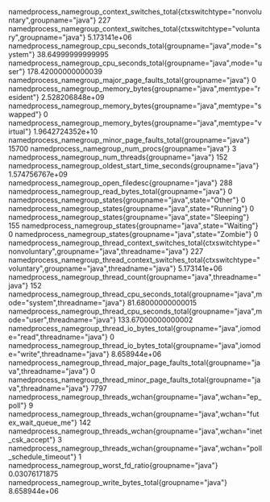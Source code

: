 namedprocess_namegroup_context_switches_total{ctxswitchtype="nonvoluntary",groupname="java"} 227
namedprocess_namegroup_context_switches_total{ctxswitchtype="voluntary",groupname="java"} 5.173141e+06
namedprocess_namegroup_cpu_seconds_total{groupname="java",mode="system"} 38.64999999999995
namedprocess_namegroup_cpu_seconds_total{groupname="java",mode="user"} 178.42000000000039
namedprocess_namegroup_major_page_faults_total{groupname="java"} 0
namedprocess_namegroup_memory_bytes{groupname="java",memtype="resident"} 2.528206848e+09
namedprocess_namegroup_memory_bytes{groupname="java",memtype="swapped"} 0
namedprocess_namegroup_memory_bytes{groupname="java",memtype="virtual"} 1.9642724352e+10
namedprocess_namegroup_minor_page_faults_total{groupname="java"} 15700
namedprocess_namegroup_num_procs{groupname="java"} 3
namedprocess_namegroup_num_threads{groupname="java"} 152
namedprocess_namegroup_oldest_start_time_seconds{groupname="java"} 1.574756767e+09
namedprocess_namegroup_open_filedesc{groupname="java"} 288
namedprocess_namegroup_read_bytes_total{groupname="java"} 0
namedprocess_namegroup_states{groupname="java",state="Other"} 0
namedprocess_namegroup_states{groupname="java",state="Running"} 0
namedprocess_namegroup_states{groupname="java",state="Sleeping"} 155
namedprocess_namegroup_states{groupname="java",state="Waiting"} 0
namedprocess_namegroup_states{groupname="java",state="Zombie"} 0
namedprocess_namegroup_thread_context_switches_total{ctxswitchtype="nonvoluntary",groupname="java",threadname="java"} 227
namedprocess_namegroup_thread_context_switches_total{ctxswitchtype="voluntary",groupname="java",threadname="java"} 5.173141e+06
namedprocess_namegroup_thread_count{groupname="java",threadname="java"} 152
namedprocess_namegroup_thread_cpu_seconds_total{groupname="java",mode="system",threadname="java"} 81.68000000000015
namedprocess_namegroup_thread_cpu_seconds_total{groupname="java",mode="user",threadname="java"} 133.67000000000002
namedprocess_namegroup_thread_io_bytes_total{groupname="java",iomode="read",threadname="java"} 0
namedprocess_namegroup_thread_io_bytes_total{groupname="java",iomode="write",threadname="java"} 8.658944e+06
namedprocess_namegroup_thread_major_page_faults_total{groupname="java",threadname="java"} 0
namedprocess_namegroup_thread_minor_page_faults_total{groupname="java",threadname="java"} 7797
namedprocess_namegroup_threads_wchan{groupname="java",wchan="ep_poll"} 9
namedprocess_namegroup_threads_wchan{groupname="java",wchan="futex_wait_queue_me"} 142
namedprocess_namegroup_threads_wchan{groupname="java",wchan="inet_csk_accept"} 3
namedprocess_namegroup_threads_wchan{groupname="java",wchan="poll_schedule_timeout"} 1
namedprocess_namegroup_worst_fd_ratio{groupname="java"} 0.03076171875
namedprocess_namegroup_write_bytes_total{groupname="java"} 8.658944e+06
